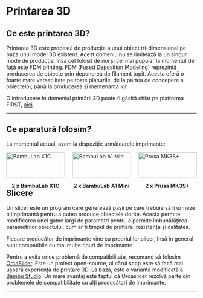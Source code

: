 # **Printarea 3D**

## **Ce este printarea 3D?**

Printarea 3D este procesul de producție a unui obiect tri-dimensional pe baza
unui model 3D existent. Acest domeniu nu se limitează la un singur mode de
producție, însă cel folosit de noi și cel mai popular la momentul de față este
FDM printing. FDM (Fused Deposition Modeling) reprezintă producerea de obiecte
prin depunerea de filament topit. Acesta oferă o foarte mare versatilitate pe
toate planurile, de la partea de concepere a obiectelor, până la producerea și
mentenanța lor.

O introducere în domeniul printării 3D poate fi găsită chiar pe platforma FIRST,
<a href="https://ftc-docs.firstinspires.org/en/latest/manufacturing/3d_printing/index.html#volunteer-special-thanks" target="_blank">aici</a>.

<hr>

## **Ce aparatură folosim?**

La momentul actual, avem la dispoziție următoarele imprimante:

<!--daca mai luati printere actualizati asta 🤣-->

<div style="display: grid; grid-template-columns: 1fr 1fr 1fr; gap: 20px;">

 <div>
   <img src="../media/bambu-x1c.png" alt="BambuLab X1C" width="100%">
   <p style="text-align:center"><strong>2 x BambuLab X1C</strong></p>
 </div>

 <div>
   <img src="../media/bambu-a1mini.png" alt="BambuLab A1 Mini" width="100%">
   <p style="text-align:center"><strong>2 x BambuLab A1 Mini</strong></p>
 </div>

 <div>
   <img src="../media/prusa-mk3s.png" alt="Prusa MK3S+" width="100%">
   <p style="text-align:center"><strong>2 x Prusa MK3S+</strong></p>
 </div>

</div>

## **Slicere**

Un slicer este un program care generează pașii pe care trebuie să îi urmeze o
imprimantă pentru a putea produce obiectele dorite. Acesta permite modificarea
unei game largi de parametri pentru a permite îmbunătățirea parametrilor
obiectului, cum ar fi timpul de printare, rezistența și calitatea.

Fiecare producător de imprimante vine cu propriul lor slicer, însă în general
sunt compatibile cu mai multe tipuri de imprimante.

Pentru a evita orice problemă de compatibilitate, recomand să folosim
<a href="https://orcaslicer.net/" target="_blank">OrcaSlicer</a>. Este un proiect
open-source, al cărui scop este să facă mai ușoară experiența de printare 3D.
La bază, este o variantă modificată a <a href="https://bambulab.com/en/download/studio" target="_blank">Bambu Studio</a>.
Un mare avantaj este faptul că Orcaslicer rezolvă parte din problemele de compatibilitate
cu alți producători de imprimante.

<hr>
